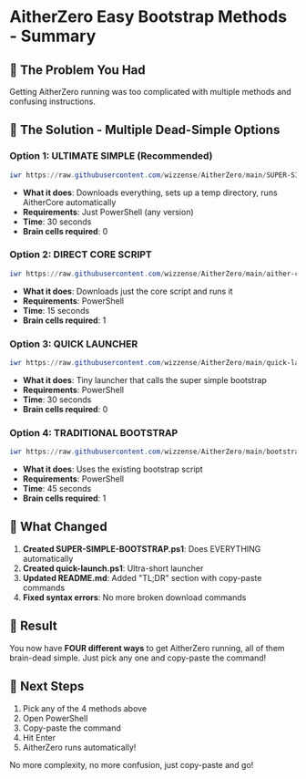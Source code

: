# AitherZero Easy Bootstrap Methods - Summary

## 🎯 The Problem You Had

Getting AitherZero running was too complicated with multiple methods and confusing instructions.

## 🚀 The Solution - Multiple Dead-Simple Options

### **Option 1: ULTIMATE SIMPLE (Recommended)**
```powershell
iwr https://raw.githubusercontent.com/wizzense/AitherZero/main/SUPER-SIMPLE-BOOTSTRAP.ps1 -useb | iex
```
- **What it does**: Downloads everything, sets up a temp directory, runs AitherCore automatically
- **Requirements**: Just PowerShell (any version)
- **Time**: 30 seconds
- **Brain cells required**: 0

### **Option 2: DIRECT CORE SCRIPT**
```powershell
iwr https://raw.githubusercontent.com/wizzense/AitherZero/main/aither-core/aither-core.ps1 -o aither-core.ps1; .\aither-core.ps1
```
- **What it does**: Downloads just the core script and runs it
- **Requirements**: PowerShell
- **Time**: 15 seconds
- **Brain cells required**: 1

### **Option 3: QUICK LAUNCHER**
```powershell
iwr https://raw.githubusercontent.com/wizzense/AitherZero/main/quick-launch.ps1 -useb | iex
```
- **What it does**: Tiny launcher that calls the super simple bootstrap
- **Requirements**: PowerShell
- **Time**: 30 seconds
- **Brain cells required**: 0

### **Option 4: TRADITIONAL BOOTSTRAP**
```powershell
iwr https://raw.githubusercontent.com/wizzense/AitherZero/main/bootstrap.ps1 -o bootstrap.ps1; .\bootstrap.ps1
```
- **What it does**: Uses the existing bootstrap script
- **Requirements**: PowerShell
- **Time**: 45 seconds
- **Brain cells required**: 1

## 🧠 What Changed

1. **Created SUPER-SIMPLE-BOOTSTRAP.ps1**: Does EVERYTHING automatically
2. **Created quick-launch.ps1**: Ultra-short launcher
3. **Updated README.md**: Added "TL;DR" section with copy-paste commands
4. **Fixed syntax errors**: No more broken download commands

## 🎉 Result

You now have **FOUR different ways** to get AitherZero running, all of them brain-dead simple. Just pick any one and copy-paste the command!

## 🔄 Next Steps

1. Pick any of the 4 methods above
2. Open PowerShell
3. Copy-paste the command
4. Hit Enter
5. AitherZero runs automatically!

No more complexity, no more confusion, just copy-paste and go!
